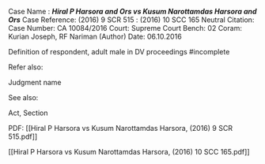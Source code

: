 Case Name : ***Hiral P Harsora and Ors vs Kusum Narottamdas Harsora and Ors***
Case Reference: (2016) 9 SCR 515 :  (2016) 10 SCC 165
Neutral Citation:
Case Number: CA 10084/2016
Court: Supreme Court
Bench: 02
Coram: Kurian Joseph, RF Nariman (Author)
Date: 06.10.2016

Definition of respondent, adult male in DV proceedings
#incomplete 

Refer also:

Judgment name

See also:
 
Act, Section

PDF:
[[Hiral P Harsora vs Kusum Narottamdas Harsora, (2016) 9 SCR 515.pdf]]


[[Hiral P Harsora vs Kusum Narottamdas Harsora, (2016) 10 SCC 165.pdf]]